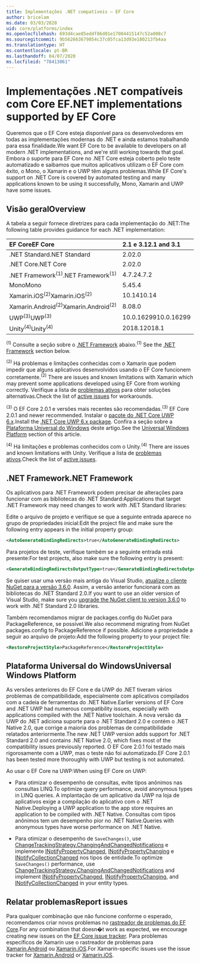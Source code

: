 ```yaml
---
title: Implementações .NET compatíveis – EF Core
author: bricelam
ms.date: 03/03/2020
uid: core/platforms/index
ms.openlocfilehash: 693d4cae85eddf86d01e17084415147c52a008c7
ms.sourcegitcommit: 9b562663679854c37c05fca13d93e180213fb4aa
ms.translationtype: HT
ms.contentlocale: pt-BR
ms.lasthandoff: 04/07/2020
ms.locfileid: "78413061"
---
```

# <a name="net-implementations-supported-by-ef-core"></a><span data-ttu-id="f51b1-102">Implementações .NET compatíveis com Core EF</span><span class="sxs-lookup"><span data-stu-id="f51b1-102">.NET implementations supported by EF Core</span></span>

<span data-ttu-id="f51b1-103">Queremos que o EF Core esteja disponível para os desenvolvedores em todas as implementações modernas do .NET e ainda estamos trabalhando para essa finalidade.</span><span class="sxs-lookup"><span data-stu-id="f51b1-103">We want EF Core to be available to developers on all modern .NET implementations, and we're still working towards that goal.</span></span> <span data-ttu-id="f51b1-104">Embora o suporte para EF Core no .NET Core esteja coberto pelo teste automatizado e saibamos que muitos aplicativos utilizam o EF Core com êxito, o Mono, o Xamarin e o UWP têm alguns problemas.</span><span class="sxs-lookup"><span data-stu-id="f51b1-104">While EF Core's support on .NET Core is covered by automated testing and many applications known to be using it successfully, Mono, Xamarin and UWP have some issues.</span></span>

## <a name="overview"></a><span data-ttu-id="f51b1-105">Visão geral</span><span class="sxs-lookup"><span data-stu-id="f51b1-105">Overview</span></span>

<span data-ttu-id="f51b1-106">A tabela a seguir fornece diretrizes para cada implementação do .NET:</span><span class="sxs-lookup"><span data-stu-id="f51b1-106">The following table provides guidance for each .NET implementation:</span></span>

| <span data-ttu-id="f51b1-107">EF Core</span><span class="sxs-lookup"><span data-stu-id="f51b1-107">EF Core</span></span>                       | <span data-ttu-id="f51b1-108">2.1 e 3.1</span><span class="sxs-lookup"><span data-stu-id="f51b1-108">2.1 and 3.1</span></span> |
|:------------------------------|:------------|
| <span data-ttu-id="f51b1-109">.NET Standard</span><span class="sxs-lookup"><span data-stu-id="f51b1-109">.NET Standard</span></span>                 | <span data-ttu-id="f51b1-110">2.0</span><span class="sxs-lookup"><span data-stu-id="f51b1-110">2.0</span></span>         |
| <span data-ttu-id="f51b1-111">.NET Core</span><span class="sxs-lookup"><span data-stu-id="f51b1-111">.NET Core</span></span>                     | <span data-ttu-id="f51b1-112">2.0</span><span class="sxs-lookup"><span data-stu-id="f51b1-112">2.0</span></span>         |
| <span data-ttu-id="f51b1-113">.NET Framework<sup>(1)</sup></span><span class="sxs-lookup"><span data-stu-id="f51b1-113">.NET Framework<sup>(1)</sup></span></span>  | <span data-ttu-id="f51b1-114">4.7.2</span><span class="sxs-lookup"><span data-stu-id="f51b1-114">4.7.2</span></span>       |
| <span data-ttu-id="f51b1-115">Mono</span><span class="sxs-lookup"><span data-stu-id="f51b1-115">Mono</span></span>                          | <span data-ttu-id="f51b1-116">5.4</span><span class="sxs-lookup"><span data-stu-id="f51b1-116">5.4</span></span>         |
| <span data-ttu-id="f51b1-117">Xamarin.iOS<sup>(2)</sup></span><span class="sxs-lookup"><span data-stu-id="f51b1-117">Xamarin.iOS<sup>(2)</sup></span></span>     | <span data-ttu-id="f51b1-118">10.14</span><span class="sxs-lookup"><span data-stu-id="f51b1-118">10.14</span></span>       |
| <span data-ttu-id="f51b1-119">Xamarin.Android<sup>(2)</sup></span><span class="sxs-lookup"><span data-stu-id="f51b1-119">Xamarin.Android<sup>(2)</sup></span></span> | <span data-ttu-id="f51b1-120">8.0</span><span class="sxs-lookup"><span data-stu-id="f51b1-120">8.0</span></span>         |
| <span data-ttu-id="f51b1-121">UWP<sup>(3)</sup></span><span class="sxs-lookup"><span data-stu-id="f51b1-121">UWP<sup>(3)</sup></span></span>             | <span data-ttu-id="f51b1-122">10.0.16299</span><span class="sxs-lookup"><span data-stu-id="f51b1-122">10.0.16299</span></span>  |
| <span data-ttu-id="f51b1-123">Unity<sup>(4)</sup></span><span class="sxs-lookup"><span data-stu-id="f51b1-123">Unity<sup>(4)</sup></span></span>           | <span data-ttu-id="f51b1-124">2018.1</span><span class="sxs-lookup"><span data-stu-id="f51b1-124">2018.1</span></span>      |

<span data-ttu-id="f51b1-125"><sup>(1)</sup> Consulte a seção sobre o [.NET Framework](#net-framework) abaixo.</span><span class="sxs-lookup"><span data-stu-id="f51b1-125"><sup>(1)</sup> See the [.NET Framework](#net-framework) section below.</span></span>

<span data-ttu-id="f51b1-126"><sup>(2)</sup> Há problemas e limitações conhecidas com o Xamarin que podem impedir que alguns aplicativos desenvolvidos usando o EF Core funcionem corretamente.</span><span class="sxs-lookup"><span data-stu-id="f51b1-126"><sup>(2)</sup> There are issues and known limitations with Xamarin which may prevent some applications developed using EF Core from working correctly.</span></span> <span data-ttu-id="f51b1-127">Verifique a lista de [problemas ativos](https://github.com/aspnet/entityframeworkCore/issues?q=is%3Aopen+is%3Aissue+label%3Aarea-xamarin) para obter soluções alternativas.</span><span class="sxs-lookup"><span data-stu-id="f51b1-127">Check the list of [active issues](https://github.com/aspnet/entityframeworkCore/issues?q=is%3Aopen+is%3Aissue+label%3Aarea-xamarin) for workarounds.</span></span>

<span data-ttu-id="f51b1-128"><sup>(3)</sup> O EF Core 2.0.1 e versões mais recentes são recomendadas.</span><span class="sxs-lookup"><span data-stu-id="f51b1-128"><sup>(3)</sup> EF Core 2.0.1 and newer recommended.</span></span> <span data-ttu-id="f51b1-129">Instalar o [pacote do .NET Core UWP 6.x](https://www.nuget.org/packages/Microsoft.NETCore.UniversalWindowsPlatform/).</span><span class="sxs-lookup"><span data-stu-id="f51b1-129">Install the [.NET Core UWP 6.x package](https://www.nuget.org/packages/Microsoft.NETCore.UniversalWindowsPlatform/).</span></span> <span data-ttu-id="f51b1-130">Confira a seção sobre a [Plataforma Universal do Windows](#universal-windows-platform) deste artigo.</span><span class="sxs-lookup"><span data-stu-id="f51b1-130">See the [Universal Windows Platform](#universal-windows-platform) section of this article.</span></span>

<span data-ttu-id="f51b1-131"><sup>(4)</sup> Há limitações e problemas conhecidos com o Unity.</span><span class="sxs-lookup"><span data-stu-id="f51b1-131"><sup>(4)</sup> There are issues and known limitations with Unity.</span></span> <span data-ttu-id="f51b1-132">Verifique a lista de [problemas ativos](https://github.com/aspnet/entityframeworkCore/issues?q=is%3Aopen+is%3Aissue+label%3Aarea-unity).</span><span class="sxs-lookup"><span data-stu-id="f51b1-132">Check the list of [active issues](https://github.com/aspnet/entityframeworkCore/issues?q=is%3Aopen+is%3Aissue+label%3Aarea-unity).</span></span>

## <a name="net-framework"></a><span data-ttu-id="f51b1-133">.NET Framework</span><span class="sxs-lookup"><span data-stu-id="f51b1-133">.NET Framework</span></span>

<span data-ttu-id="f51b1-134">Os aplicativos para .NET Framework podem precisar de alterações para funcionar com as bibliotecas do .NET Standard:</span><span class="sxs-lookup"><span data-stu-id="f51b1-134">Applications that target .NET Framework may need changes to work with .NET Standard libraries:</span></span>

<span data-ttu-id="f51b1-135">Edite o arquivo de projeto e verifique se que a seguinte entrada aparece no grupo de propriedades inicial:</span><span class="sxs-lookup"><span data-stu-id="f51b1-135">Edit the project file and make sure the following entry appears in the initial property group:</span></span>

``` xml
<AutoGenerateBindingRedirects>true</AutoGenerateBindingRedirects>
```

<span data-ttu-id="f51b1-136">Para projetos de teste, verifique também se a seguinte entrada está presente:</span><span class="sxs-lookup"><span data-stu-id="f51b1-136">For test projects, also make sure the following entry is present:</span></span>

``` xml
<GenerateBindingRedirectsOutputType>true</GenerateBindingRedirectsOutputType>
```

<span data-ttu-id="f51b1-137">Se quiser usar uma versão mais antiga do Visual Studio, [atualize o cliente NuGet para a versão 3.6.0](https://www.nuget.org/downloads). Assim, a versão anterior funcionará com as bibliotecas do .NET Standard 2.0.</span><span class="sxs-lookup"><span data-stu-id="f51b1-137">If you want to use an older version of Visual Studio, make sure you [upgrade the NuGet client to version 3.6.0](https://www.nuget.org/downloads) to work with .NET Standard 2.0 libraries.</span></span>

<span data-ttu-id="f51b1-138">Também recomendamos migrar de packages.config do NuGet para PackageReference, se possível.</span><span class="sxs-lookup"><span data-stu-id="f51b1-138">We also recommend migrating from NuGet packages.config to PackageReference if possible.</span></span> <span data-ttu-id="f51b1-139">Adicione a propriedade a seguir ao arquivo de projeto:</span><span class="sxs-lookup"><span data-stu-id="f51b1-139">Add the following property to your project file:</span></span>

``` xml
<RestoreProjectStyle>PackageReference</RestoreProjectStyle>
```

## <a name="universal-windows-platform"></a><span data-ttu-id="f51b1-140">Plataforma Universal do Windows</span><span class="sxs-lookup"><span data-stu-id="f51b1-140">Universal Windows Platform</span></span>

<span data-ttu-id="f51b1-141">As versões anteriores do EF Core e da UWP do .NET tiveram vários problemas de compatibilidade, especialmente com aplicativos compilados com a cadeia de ferramentas do .NET Native.</span><span class="sxs-lookup"><span data-stu-id="f51b1-141">Earlier versions of EF Core and .NET UWP had numerous compatibility issues, especially with applications compiled with the .NET Native toolchain.</span></span> <span data-ttu-id="f51b1-142">A nova versão da UWP do .NET adiciona suporte para o .NET Standard 2.0 e contém o .NET Native 2.0, que corrige a maioria dos problemas de compatibilidade relatados anteriormente.</span><span class="sxs-lookup"><span data-stu-id="f51b1-142">The new .NET UWP version adds support for .NET Standard 2.0 and contains .NET Native 2.0, which fixes most of the compatibility issues previously reported.</span></span> <span data-ttu-id="f51b1-143">O EF Core 2.0.1 foi testado mais rigorosamente com a UWP, mas o teste não foi automatizado.</span><span class="sxs-lookup"><span data-stu-id="f51b1-143">EF Core 2.0.1 has been tested more thoroughly with UWP but testing is not automated.</span></span>

<span data-ttu-id="f51b1-144">Ao usar o EF Core na UWP:</span><span class="sxs-lookup"><span data-stu-id="f51b1-144">When using EF Core on UWP:</span></span>

* <span data-ttu-id="f51b1-145">Para otimizar o desempenho de consultas, evite tipos anônimos nas consultas LINQ.</span><span class="sxs-lookup"><span data-stu-id="f51b1-145">To optimize query performance, avoid anonymous types in LINQ queries.</span></span> <span data-ttu-id="f51b1-146">A implantação de um aplicativo da UWP na loja de aplicativos exige a compilação do aplicativo com o .NET Native.</span><span class="sxs-lookup"><span data-stu-id="f51b1-146">Deploying a UWP application to the app store requires an application to be compiled with .NET Native.</span></span> <span data-ttu-id="f51b1-147">Consultas com tipos anônimos tem um desempenho pior no .NET Native.</span><span class="sxs-lookup"><span data-stu-id="f51b1-147">Queries with anonymous types have worse performance on .NET Native.</span></span>

* <span data-ttu-id="f51b1-148">Para otimizar o desempenho de `SaveChanges()`, use [ChangeTrackingStrategy.ChangingAndChangedNotifications](/dotnet/api/microsoft.entityframeworkcore.changetrackingstrategy) e implemente [INotifyPropertyChanged](https://msdn.microsoft.com/library/system.componentmodel.inotifypropertychanged.aspx), [INotifyPropertyChanging](https://msdn.microsoft.com/library/system.componentmodel.inotifypropertychanging.aspx) e [INotifyCollectionChanged](https://msdn.microsoft.com/library/system.collections.specialized.inotifycollectionchanged.aspx) nos tipos de entidade.</span><span class="sxs-lookup"><span data-stu-id="f51b1-148">To optimize `SaveChanges()` performance, use [ChangeTrackingStrategy.ChangingAndChangedNotifications](/dotnet/api/microsoft.entityframeworkcore.changetrackingstrategy) and implement [INotifyPropertyChanged](https://msdn.microsoft.com/library/system.componentmodel.inotifypropertychanged.aspx), [INotifyPropertyChanging](https://msdn.microsoft.com/library/system.componentmodel.inotifypropertychanging.aspx), and [INotifyCollectionChanged](https://msdn.microsoft.com/library/system.collections.specialized.inotifycollectionchanged.aspx) in your entity types.</span></span>

## <a name="report-issues"></a><span data-ttu-id="f51b1-149">Relatar problemas</span><span class="sxs-lookup"><span data-stu-id="f51b1-149">Report issues</span></span>

<span data-ttu-id="f51b1-150">Para qualquer combinação que não funcione conforme o esperado, recomendamos criar novos problemas no [rastreador de problemas do EF Core](https://github.com/aspnet/entityframeworkcore/issues/new).</span><span class="sxs-lookup"><span data-stu-id="f51b1-150">For any combination that doesn�t work as expected, we encourage creating new issues on the [EF Core issue tracker](https://github.com/aspnet/entityframeworkcore/issues/new).</span></span> <span data-ttu-id="f51b1-151">Para problemas específicos de Xamarin use o rastreador de problemas para [Xamarin.Android](https://github.com/xamarin/xamarin-android/issues/new) ou [Xamarin.iOS](https://github.com/xamarin/xamarin-macios/issues/new).</span><span class="sxs-lookup"><span data-stu-id="f51b1-151">For Xamarin-specific issues use the issue tracker for [Xamarin.Android](https://github.com/xamarin/xamarin-android/issues/new) or [Xamarin.iOS](https://github.com/xamarin/xamarin-macios/issues/new).</span></span>
